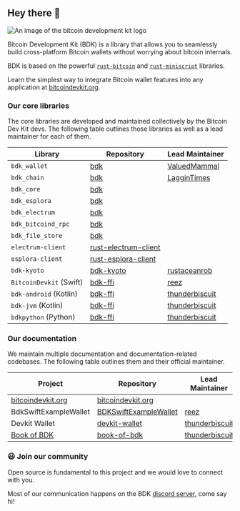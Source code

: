 ## Hey there 👋

![An image of the bitcoin development kit logo](https://github.com/bitcoindevkit/.github/blob/master/profile/bdk-banner.png?raw=true)

Bitcoin Development Kit (BDK) is a library that allows you to seamlessly build cross-platform Bitcoin wallets without worrying about bitcoin internals.

BDK is based on the powerful [`rust-bitcoin`](https://github.com/rust-bitcoin/rust-bitcoin) and [`rust-miniscript`](https://github.com/rust-bitcoin/rust-miniscript) libraries.

Learn the simplest way to integrate Bitcoin wallet features into any application at [bitcoindevkit.org](https://bitcoindevkit.org/).

### Our core libraries

The core libraries are developed and maintained collectively by the Bitcoin Dev Kit devs. The following table outlines those libraries as well as a lead maintainer for each of them.

| Library                 | Repository                                                                    | Lead Maintainer    |
| ----------------------- | ----------------------------------------------------------------------------- | ------------------ |
| `bdk_wallet`            | [bdk](https://github.com/bitcoindevkit/bdk)                                   | [ValuedMammal]     |
| `bdk_chain`             | [bdk](https://github.com/bitcoindevkit/bdk)                                   | [LagginTimes]      |
| `bdk_core`              | [bdk](https://github.com/bitcoindevkit/bdk)                                   |                    |
| `bdk_esplora`           | [bdk](https://github.com/bitcoindevkit/bdk)                                   |                    |
| `bdk_electrum`          | [bdk](https://github.com/bitcoindevkit/bdk)                                   |                    |
| `bdk_bitcoind_rpc`      | [bdk](https://github.com/bitcoindevkit/bdk)                                   |                    |
| `bdk_file_store`        | [bdk](https://github.com/bitcoindevkit/bdk)                                   |                    |
| `electrum-client`       | [rust-electrum-client](https://github.com/bitcoindevkit/rust-electrum-client) |                    |
| `esplora-client`        | [rust-esplora-client](https://github.com/bitcoindevkit/rust-esplora-client)   |                    |
| `bdk-kyoto`             | [bdk-kyoto](https://github.com/bitcoindevkit/bdk-kyoto)                       | [rustaceanrob]     |
| `BitcoinDevkit` (Swift) | [bdk-ffi](https://github.com/bitcoindevkit/bdk-ffi)                           | [reez]             |
| `bdk-android` (Kotlin)  | [bdk-ffi](https://github.com/bitcoindevkit/bdk-ffi)                           | [thunderbiscuit]   |
| `bdk-jvm` (Kotlin)      | [bdk-ffi](https://github.com/bitcoindevkit/bdk-ffi)                           | [thunderbiscuit]   |
| `bdkpython` (Python)    | [bdk-ffi](https://github.com/bitcoindevkit/bdk-ffi)                           | [thunderbiscuit]   |

### Our documentation

We maintain multiple documentation and documentation-related codebases. The following table outlines them and their official maintainer.

| Project                               | Repository                  | Lead Maintainer  |
| ------------------------------------- | --------------------------- | ---------------- |
| [bitcoindevkit.org]                   | [bitcoindevkit.org]         |                  |
| BdkSwiftExampleWallet                 | [BDKSwiftExampleWallet]     | [reez]           |
| Devkit Wallet                         | [devkit-wallet]             | [thunderbiscuit] |
| [Book of BDK](https://bookofbdk.com)  | [book-of-bdk]               | [thunderbiscuit] |

### 😃 Join our community

Open source is fundamental to this project and we would love to connect with you.

Most of our communication happens on the BDK [discord server](https://discord.gg/UbTmGbNF3M), come say hi!

[ValuedMammal]: https://github.com/ValuedMammal 
[LagginTimes]: https://github.com/LagginTimes
[reez]: https://github.com/reez
[thunderbiscuit]: https://github.com/thunderbiscuit
[rustaceanrob]: https://github.com/rustaceanrob

[bitcoindevkit.org]: https://bitcoindevkit.org/
[BDKSwiftExampleWallet]: https://github.com/bitcoindevkit/BDKSwiftExampleWallet
[devkit-wallet]: https://github.com/bitcoindevkit/devkit-wallet
[book-of-bdk]: https://github.com/bitcoindevkitbook-of-bdk
